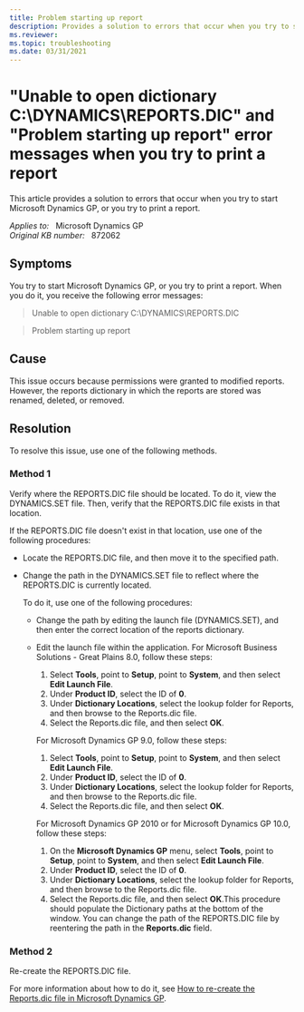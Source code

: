 ```yaml
---
title: Problem starting up report
description: Provides a solution to errors that occur when you try to start Microsoft Dynamics GP, or you try to print a report.
ms.reviewer:
ms.topic: troubleshooting
ms.date: 03/31/2021
---
```

# "Unable to open dictionary C:\DYNAMICS\REPORTS.DIC" and "Problem starting up report" error messages when you try to print a report

This article provides a solution to errors that occur when you try to start Microsoft Dynamics GP, or you try to print a report.

_Applies to:_ &nbsp; Microsoft Dynamics GP  
_Original KB number:_ &nbsp; 872062

## Symptoms

You try to start Microsoft Dynamics GP, or you try to print a report. When you do it, you receive the following error messages:
> Unable to open dictionary C:\DYNAMICS\REPORTS.DIC

> Problem starting up report

## Cause

This issue occurs because permissions were granted to modified reports. However, the reports dictionary in which the reports are stored was renamed, deleted, or removed.

## Resolution

To resolve this issue, use one of the following methods.

### Method 1

Verify where the REPORTS.DIC file should be located. To do it, view the DYNAMICS.SET file. Then, verify that the REPORTS.DIC file exists in that location.

If the REPORTS.DIC file doesn't exist in that location, use one of the following procedures:

- Locate the REPORTS.DIC file, and then move it to the specified path.
- Change the path in the DYNAMICS.SET file to reflect where the REPORTS.DIC is currently located.

    To do it, use one of the following procedures:
  - Change the path by editing the launch file (DYNAMICS.SET), and then enter the correct location of the reports dictionary.
  - Edit the launch file within the application. For Microsoft Business Solutions - Great Plains 8.0, follow these steps:

    1. Select **Tools**, point to **Setup**, point to **System**, and then select **Edit Launch File**.
    2. Under **Product ID**, select the ID of **0**.
    3. Under **Dictionary Locations**, select the lookup folder for Reports, and then browse to the Reports.dic file.
    4. Select the Reports.dic file, and then select **OK**.

    For Microsoft Dynamics GP 9.0, follow these steps:

    1. Select **Tools**, point to **Setup**, point to **System**, and then select **Edit Launch File**.
    2. Under **Product ID**, select the ID of **0**.
    3. Under **Dictionary Locations**, select the lookup folder for Reports, and then browse to the Reports.dic file.
    4. Select the Reports.dic file, and then select **OK**.

    For Microsoft Dynamics GP 2010 or for Microsoft Dynamics GP 10.0, follow these steps:

    1. On the **Microsoft Dynamics GP** menu, select **Tools**, point to **Setup**, point to **System**, and then select **Edit Launch File**.
    2. Under **Product ID**, select the ID of **0**.
    3. Under **Dictionary Locations**, select the lookup folder for Reports, and then browse to the Reports.dic file.
    4. Select the Reports.dic file, and then select **OK**.This procedure should populate the Dictionary paths at the bottom of the window. You can change the path of the REPORTS.DIC file by reentering the path in the **Reports.dic** field.

### Method 2

Re-create the REPORTS.DIC file.

For more information about how to do it, see [How to re-create the Reports.dic file in Microsoft Dynamics GP](https://support.microsoft.com/help/850465).
